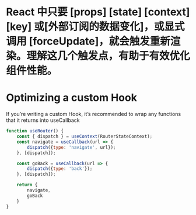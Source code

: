 # React 中只要 [props] [state] [context] [key] 或[外部订阅的数据变化]，或显式调用 [forceUpdate]，就会触发重新渲染。理解这几个触发点，有助于有效优化组件性能。

# Optimizing a custom Hook 
If you’re writing a custom Hook, it’s recommended to wrap any functions that it returns into useCallback
```javascript
function useRouter() {
    const { dispatch } = useContext(RouterStateContext);
    const navigate = useCallback(url => {
        dispatch({type: 'navigate', url});
    }, [dispatch]);

    const goBack = useCallback(url => {
        dispatch({type: 'back'});
    }, [dispatch]);

    return {
        navigate,
        goBack
    }
}
```